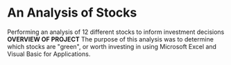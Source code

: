 # An Analysis of Stocks
Performing an analysis of 12 different stocks to inform investment decisions
**OVERVIEW OF PROJECT**
The purpose of this analysis was to determine which stocks are "green", or worth investing in using Microsoft Excel and Visual Basic for Applications.  
